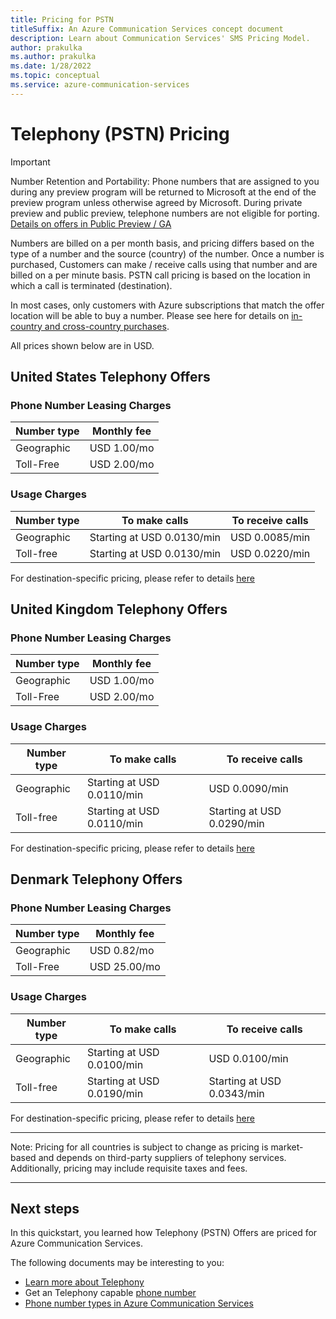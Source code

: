 ```yaml
---
title: Pricing for PSTN
titleSuffix: An Azure Communication Services concept document
description: Learn about Communication Services' SMS Pricing Model.
author: prakulka
ms.author: prakulka
ms.date: 1/28/2022
ms.topic: conceptual
ms.service: azure-communication-services
---
```

# Telephony (PSTN) Pricing

> [!IMPORTANT]
> Number Retention and Portability: Phone numbers that are assigned to you during any preview program will be returned to Microsoft at the end of the preview program unless otherwise agreed by Microsoft.  During private preview and public preview, telephone numbers are not eligible for porting. [Details on offers in Public Preview / GA](../concepts/numbers/sub-eligibility-number-capability.md)

Numbers are billed on a per month basis, and pricing differs based on the type of a number and the source (country) of the number. Once a number is purchased, Customers can make / receive calls using that number and are billed on a per minute basis. PSTN call pricing is based on the location in which a call is terminated (destination).

In most cases, only customers with Azure subscriptions that match the offer location will be able to buy a number. Please see here for details on [in-country and cross-country purchases](../concepts/numbers/sub-eligibility-number-capability.md).

All prices shown below are in USD.


## United States Telephony Offers

### Phone Number Leasing Charges
|Number type   |Monthly fee   |
|--------------|-----------|
|Geographic     |USD 1.00/mo        |
|Toll-Free     |USD 2.00/mo        |

### Usage Charges
|Number type   |To make calls   |To receive calls|
|--------------|-----------|------------|
|Geographic     |Starting at USD 0.0130/min       |USD 0.0085/min        |
|Toll-free |Starting at USD 0.0130/min   | USD 0.0220/min |

For destination-specific pricing, please refer to details [here](https://github.com/Azure/Communication/blob/master/pricing/communication-services-pstn-rates.csv)

## United Kingdom Telephony Offers

### Phone Number Leasing Charges
|Number type   |Monthly fee   |
|--------------|-----------|
|Geographic     |USD 1.00/mo        |
|Toll-Free     |USD 2.00/mo        |

### Usage Charges
|Number type   |To make calls   |To receive calls|
|--------------|-----------|------------|
|Geographic     |Starting at USD 0.0110/min       |USD 0.0090/min        |
|Toll-free |Starting at USD 0.0110/min   |Starting at USD 0.0290/min |

For destination-specific pricing, please refer to details [here](https://github.com/Azure/Communication/blob/master/pricing/communication-services-pstn-rates.csv)

## Denmark Telephony Offers

### Phone Number Leasing Charges
|Number type   |Monthly fee   |
|--------------|-----------|
|Geographic     |USD 0.82/mo        |
|Toll-Free     |USD 25.00/mo        |

### Usage Charges
|Number type   |To make calls   |To receive calls|
|--------------|-----------|------------|
|Geographic     |Starting at USD 0.0100/min       |USD 0.0100/min        |
|Toll-free |Starting at USD 0.0190/min   |Starting at USD 0.0343/min |

For destination-specific pricing, please refer to details [here](https://github.com/Azure/Communication/blob/master/pricing/communication-services-pstn-rates.csv)

***

Note: Pricing for all countries is subject to change as pricing is market-based and depends on third-party suppliers of telephony services. Additionally, pricing may include requisite taxes and fees.

***
## Next steps

In this quickstart, you learned how Telephony (PSTN) Offers are priced for Azure Communication Services.

The following documents may be interesting to you:
- [Learn more about Telephony](../concepts/telephony/telephony-concept.md)
- Get an Telephony capable [phone number](../quickstarts/telephony/get-phone-number.md)
- [Phone number types in Azure Communication Services](../concepts/telephony/plan-solution.md)
